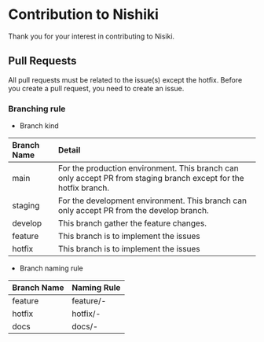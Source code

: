 # Contribution to Nishiki

Thank you for your interest in contributing to Nisiki.

## Pull Requests

All pull requests must be related to the issue(s) except the hotfix.
Before you create a pull request, you need to create an issue.

### Branching rule

* Branch kind

| Branch Name | Detail |
| :---------- | :----- |
| main        | For the production environment. This branch can only accept PR from staging branch except for the hotfix branch. |
| staging     | For the development environment. This branch can only accept PR from the develop branch. |
| develop     | This branch gather the feature changes. |
| feature     | This branch is to implement the issues |
| hotfix      | This branch is to implement the issues |

* Branch naming rule

| Branch Name | Naming Rule                         |
| :---------- | :---------------------------------- |
| feature     | feature/<issue-number>-<issue-name> |
| hotfix      | hotfix/<issue-number>-<issue-name>  |
| docs        | docs/<issue-number>-<issue-name>    |
